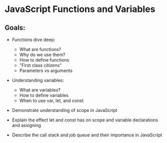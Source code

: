 # JavaScript Functions and Variables

## Goals:
- Functions dive deep: 
    - What are functions?
    - Why do we use them?
    - How to define functions
    - "First class citizens"
    - Parameters vs arguments
- Understanding variables:
    - What are variables? 
    - How to define variables
    - When to use var, let, and const




- Demonstrate understanding of scope in JavaScript 
- Explain the effect let and const has on scope and  variable declarations and assigning 
- Describe the call stack and job queue and their importance in JavaScript
